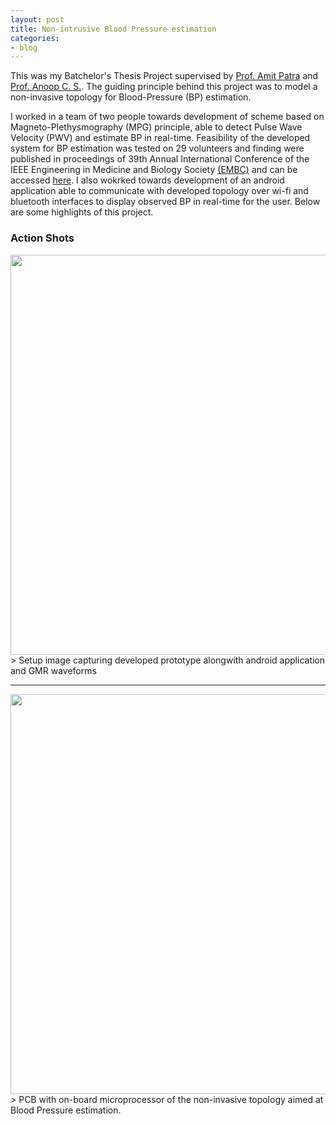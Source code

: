 ```yaml
---
layout: post
title: Non-intrusive Blood Pressure estimation
categories:
- blog
---
```


This was my Batchelor's Thesis Project supervised by [Prof. Amit Patra](http://www.iitkgp.ac.in/department/EE/faculty/ee-amit) and [Prof. Anoop C. S.](https://www.iist.ac.in/avionics/anoop.cs). The guiding principle behind this project was to model a non-invasive topology for Blood-Pressure (BP) estimation.

I worked in a team of two people towards development of scheme based on Magneto-Plethysmography (MPG) principle, able to detect Pulse Wave Velocity (PWV) and estimate BP in real-time. Feasibility of the developed system for BP estimation was tested on 29 volunteers and finding were published in proceedings of 39th Annual International Conference of the IEEE Engineering in Medicine and Biology Society [(EMBC)](#) and can be accessed [here](https://ieeexplore.ieee.org/document/8037170). I also wokrked towards development of an android application able to communicate with developed topology over wi-fi and bluetooth interfaces to display observed BP in real-time for the user. Below are some highlights of this project.

### Action Shots
<img src="https://github.com/chughvinit/chughvinit.github.io/blob/master/_BP/IMG_20170509_012926831_HDR.jpg?raw=true" width="640px"/>
> Setup image capturing developed prototype alongwith android application and GMR waveforms

---
<img src="https://github.com/chughvinit/chughvinit.github.io/blob/master/_BP/IMG_20170509_013351601.jpg?raw=true" width="640px"/>
> PCB with on-board microprocessor of the non-invasive topology aimed at Blood Pressure estimation.
